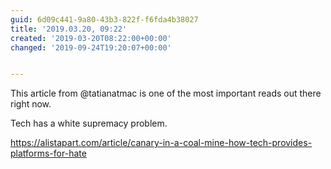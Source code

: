 ```yaml
---
guid: 6d09c441-9a80-43b3-822f-f6fda4b38027
title: '2019.03.20, 09:22'
created: '2019-03-20T08:22:00+00:00'
changed: '2019-09-24T19:20:07+00:00'


---
```


This article from @tatianatmac is one of the most important reads out there right now.

Tech has a white supremacy problem.

https://alistapart.com/article/canary-in-a-coal-mine-how-tech-provides-platforms-for-hate
